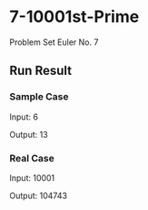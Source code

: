 # 7-10001st-Prime
Problem Set Euler No. 7

## Run Result

### Sample Case

Input: 6

Output: 13

### Real Case

Input: 10001

Output: 104743
